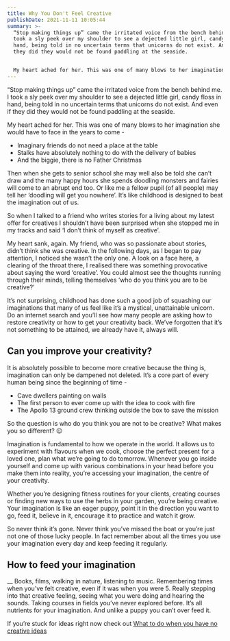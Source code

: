 ```yaml
---
title: Why You Don't Feel Creative
publishDate: 2021-11-11 10:05:44
summary: >-
  “Stop making things up” came the irritated voice from the bench behind me. I
  took a sly peek over my shoulder to see a dejected little girl, candy floss in
  hand, being told in no uncertain terms that unicorns do not exist. And even if
  they did they would not be found paddling at the seaside.


  My heart ached for her. This was one of many blows to her imagination she would have to face in the years to come -
---
```

“Stop making things up” came the irritated voice from the bench behind me. I took a sly peek over my shoulder to see a dejected little girl, candy floss in hand, being told in no uncertain terms that unicorns do not exist. And even if they did they would not be found paddling at the seaside.

My heart ached for her. This was one of many blows to her imagination she would have to face in the years to come -

* Imaginary friends do not need a place at the table
* Stalks have absolutely nothing to do with the delivery of babies 
* And the biggie, there is no Father Christmas

Then when she gets to senior school she may well also be told she can’t draw and the many happy hours she spends doodling monsters and fairies will come to an abrupt end too. Or like me a fellow pupil (of all people) may tell her ‘doodling will get you nowhere’. It’s like childhood is designed to beat the imagination out of us.

So when I talked to a friend who writes stories for a living about my latest offer for creatives I shouldn’t have been surprised when she stopped me in my tracks and said ‘I don’t think of myself as creative’. 

My heart sank, again. My friend, who was so passionate about stories, didn’t think she was creative. In the following days, as I began to pay attention, I noticed she wasn’t the only one. A look on a face here, a clearing of the throat there, I realised there was something provocative about saying the word ‘creative’. You could almost see the thoughts running through their minds, telling themselves ‘who do you think you are to be creative?’ 

It’s not surprising, childhood has done such a good job of squashing our imaginations that many of us feel like it’s a mystical, unattainable unicorn. Do an internet search and you’ll see how many people are asking how to restore creativity or how to get your creativity back. We’ve forgotten that it’s not something to be attained, we already have it, always will.

## Can you improve your creativity?

It is absolutely possible to become more creative because the thing is, imagination can only be dampened not deleted. It’s a core part of every human being since the beginning of time - 

* Cave dwellers painting on walls
* The first person to ever come up with the idea to cook with fire
* The Apollo 13 ground crew thinking outside the box to save the mission

So the question is who do you think you are not to be creative? What makes you so different? 😉

Imagination is fundamental to how we operate in the world. It allows us to experiment with flavours when we cook, choose the perfect present for a loved one, plan what we’re going to do tomorrow. Whenever you go inside yourself and come up with various combinations in your head before you make them into reality, you’re accessing your imagination, the centre of your creativity. 

Whether you’re designing fitness routines for your clients, creating courses or finding new ways to use the herbs in your garden, you’re being creative. Your imagination is like an eager puppy, point it in the direction you want to go, feed it, believe in it, encourage it to practice and watch it grow. 

So never think it’s gone. Never think you’ve missed the boat or you’re just not one of those lucky people. In fact remember about all the times you use your imagination every day and keep feeding it regularly. 

## How to feed your imagination
__
Books, films, walking in nature, listening to music. Remembering times when you’ve felt creative, even if it was when you were 5. Really stepping into that creative feeling, seeing what you were doing and hearing the sounds. Taking courses in fields you’ve never explored before. It’s all nutrients for your imagination. And unlike a puppy you can’t over feed it.

If you’re stuck for ideas right now check out [What to do when you have no creative ideas](/blog/what-to-do-when-you-have-no-creative-ideas/)